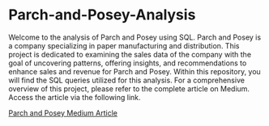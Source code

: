 # Parch-and-Posey-Analysis
Welcome to the analysis of Parch and Posey using SQL. Parch and Posey is a company specializing in paper manufacturing and distribution. 
This project is dedicated to examining the sales data of the company with the goal of uncovering patterns, offering insights, and recommendations 
to enhance sales and revenue for Parch and Posey. Within this repository, you will find the SQL queries utilized for this analysis. 
For a comprehensive overview of this project, please refer to the complete article on Medium.
Access the article via the following link.

[Parch and Posey Medium Article](https://medium.com/@adaeze.erugo/parch-and-posey-sales-analysis-using-sql-15d40de51235)
